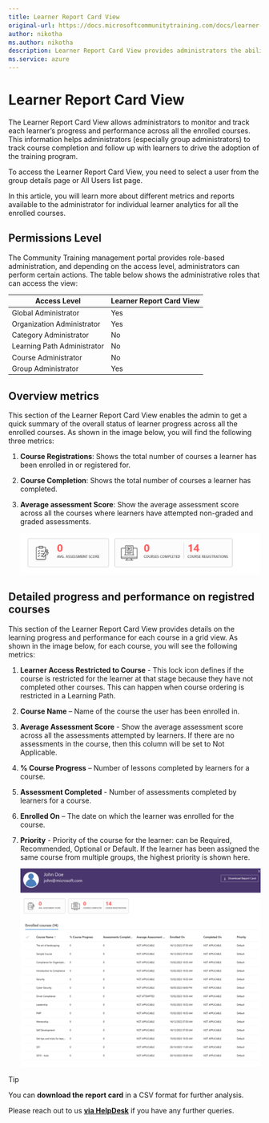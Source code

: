 ```yaml
---
title: Learner Report Card View
original-url: https://docs.microsoftcommunitytraining.com/docs/learner-report-card-view
author: nikotha
ms.author: nikotha
description: Learner Report Card View provides administrators the ability to monitor and track each learner's progress and performance across all the enrolled courses.
ms.service: azure
---
```


# Learner Report Card View

The Learner Report Card View allows administrators to monitor and track each   learner’s progress and performance across all the enrolled courses. This information helps administrators (especially group administrators) to track course completion and follow up with learners to drive the adoption of the training program.

To access the Learner Report Card View, you need to select a user from the group details page or All Users list page.

In this article, you will learn more about different metrics and reports available to the administrator for individual learner analytics for all the enrolled courses.

## Permissions Level

The Community Training management portal provides role-based administration, and depending on the access level, administrators can perform certain actions. The table below shows the administrative roles that can access the  view:  

|Access Level  |Learner Report Card View|
 |---|---|
|Global Administrator| Yes |
|Organization Administrator |Yes|
|Category Administrator|No|
|Learning Path Administrator|No|
|Course Administrator|No|
|Group Administrator|Yes|

## Overview metrics

This section of the Learner Report Card View enables the admin to get a quick summary of the overall status of learner progress across all the enrolled courses. As shown in the image below, you will find the following three metrics:

1. **Course Registrations**: Shows the total number of courses a learner has been enrolled in or registered for.

2. **Course Completion**:  Shows the total number of courses a learner has completed.

3. **Average assessment Score**: Show the average assessment score across all the courses where learners have attempted non-graded and graded assessments.

    ![Average assessment Score](../../media/image%2846%29.png)

## Detailed progress and performance on registred courses

This section of the Learner Report Card View provides details on the learning progress and performance for each course in a grid view. As shown in the image below, for each course, you will see the following metrics:

1. **Learner Access Restricted to Course** - This lock icon defines if the course is restricted for the learner at that stage because they have not completed other courses. This can happen when course ordering is restricted in a Learning Path.

2. **Course Name** – Name of the course the user has been enrolled in.

3. **Average Assessment Score** - Show the average assessment score across all the assessments attempted by learners. If there are no assessments in the course, then this column will be set to Not Applicable.

4. **% Course Progress** – Number of lessons completed by learners for a course.

5. **Assessment Completed** - Number of assessments completed by learners for a course.

6. **Enrolled On** – The date on which the learner was enrolled for the course.

7. **Priority** - Priority of the course for the learner: can be Required, Recommended, Optional or Default. If the learner has been assigned the same course from multiple groups, the highest priority is shown here.

    ![Priority of the course](../../media/image%2847%29.png)

> [!TIP]    
> You can **download the report card** in a CSV format for further analysis.

Please reach out to us [**via HelpDesk**](https://aka.ms/cthelpdesk) if you have any further queries.